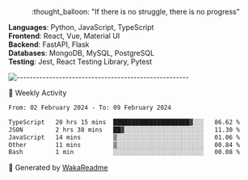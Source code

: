 <p align="center"> 
  :thought_balloon: "If there is no struggle, there is no progress"
</p>

<p align="left">
  <strong>Languages</strong>: Python, JavaScript, TypeScript<br>
  <strong>Frontend</strong>: React, Vue, Material UI<br>
  <strong>Backend</strong>: FastAPI, Flask<br>
  <strong>Databases</strong>: MongoDB, MySQL, PostgreSQL<br>
  <strong>Testing</strong>: Jest, React Testing Library, Pytest<br>
</p>

![-----------------------------------------------------](https://raw.githubusercontent.com/andreasbm/readme/master/assets/lines/vintage.png)

🎯 Weekly Activity

<!--START_SECTION:waka-->

```txt
From: 02 February 2024 - To: 09 February 2024

TypeScript   20 hrs 15 mins  █████████████████████▓░░░   86.62 %
JSON         2 hrs 38 mins   ██▓░░░░░░░░░░░░░░░░░░░░░░   11.30 %
JavaScript   14 mins         ▒░░░░░░░░░░░░░░░░░░░░░░░░   01.06 %
Other        11 mins         ▒░░░░░░░░░░░░░░░░░░░░░░░░   00.84 %
Bash         1 min           ░░░░░░░░░░░░░░░░░░░░░░░░░   00.08 %
```

<!--END_SECTION:waka-->


🚀 Generated by [WakaReadme](https://github.com/athul/waka-readme)
